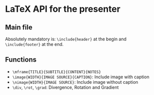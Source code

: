 # LaTeX API for the presenter

## Main file
Absolutely mandatory is: `\include{header}` at the begin and `\include{footer}` at the end.

## Functions
* `\mframe{TITLE}{SUBTITLE}{CONTENT}{NOTES}`
* `\image{WIDTH}{IMAGE SOURCE}{CAPTION}`: Include image with caption
* `\nimage{WIDTH}{IMAGE SOURCE}`: Include image without caption
* `\div`, `\rot`, `\grad`: Divergence, Rotation and Gradient

